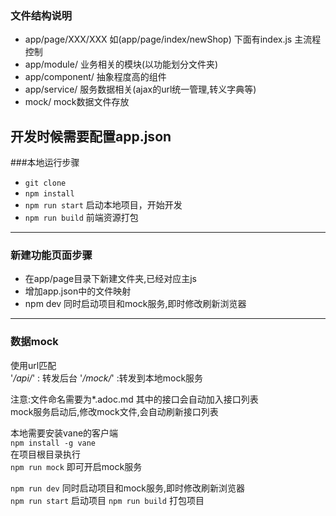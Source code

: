 
### 文件结构说明
* app/page/XXX/XXX 如(app/page/index/newShop) 下面有index.js 主流程控制
* app/module/  业务相关的模块(以功能划分文件夹)
* app/component/  抽象程度高的组件
* app/service/  服务数据相关(ajax的url统一管理,转义字典等)  
* mock/ mock数据文件存放

开发时候需要配置app.json
---
###本地运行步骤
* `git clone`
* `npm install` 
* `npm run start` 启动本地项目，开始开发
* `npm run build` 前端资源打包

---
### 新建功能页面步骤
* 在app/page目录下新建文件夹,已经对应主js
* 增加app.json中的文件映射
* npm dev 同时启动项目和mock服务,即时修改刷新浏览器
---
### 数据mock
使用url匹配  
'*/api/*' : 转发后台
'*/mock/*' :转发到本地mock服务  

注意:文件命名需要为*.adoc.md 其中的接口会自动加入接口列表  
mock服务启动后,修改mock文件,会自动刷新接口列表  

本地需要安装vane的客户端  
`npm install -g vane`  
在项目根目录执行  
`npm run mock`
即可开启mock服务  

`npm run dev` 同时启动项目和mock服务,即时修改刷新浏览器  
`npm run start` 启动项目
`npm run build` 打包项目
